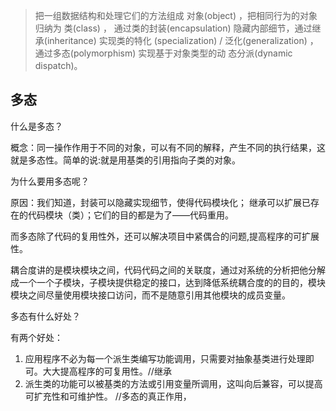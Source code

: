 > 把一组数据结构和处理它们的方法组成 对象(object) ，把相同行为的对象归纳为 类(class) ，
通过类的封装(encapsulation) 隐藏内部细节，通过继承(inheritance) 实现类的特化
(specialization) / 泛化(generalization) ，通过多态(polymorphism) 实现基于对象类型的动
态分派(dynamic dispatch)。


## 多态
什么是多态？

概念：同一操作作用于不同的对象，可以有不同的解释，产生不同的执行结果，这就是多态性。简单的说:就是用基类的引用指向子类的对象。


为什么要用多态呢？

原因：我们知道，封装可以隐藏实现细节，使得代码模块化；
继承可以扩展已存在的代码模块（类）；它们的目的都是为了——代码重用。

而多态除了代码的复用性外，还可以解决项目中紧偶合的问题,提高程序的可扩展性。

耦合度讲的是模块模块之间，代码代码之间的关联度，通过对系统的分析把他分解成一个一个子模块，子模块提供稳定的接口，达到降低系统耦合度的的目的，模块模块之间尽量使用模块接口访问，而不是随意引用其他模块的成员变量。


多态有什么好处？

有两个好处：

1. 应用程序不必为每一个派生类编写功能调用，只需要对抽象基类进行处理即可。大大提高程序的可复用性。//继承 
2. 派生类的功能可以被基类的方法或引用变量所调用，这叫向后兼容，可以提高可扩充性和可维护性。 //多态的真正作用，